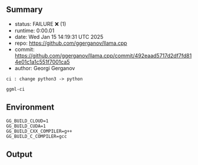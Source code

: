 ## Summary

- status:  FAILURE ❌ (1)
- runtime: 0:00.01
- date:    Wed Jan 15 14:19:31 UTC 2025
- repo:    https://github.com/ggerganov/llama.cpp
- commit:  https://github.com/ggerganov/llama.cpp/commit/492eaad5717d2df7fd814e01c1a1c551f7001ca5
- author:  Georgi Gerganov
```
ci : change python3 -> python

ggml-ci
```

## Environment

```
GG_BUILD_CLOUD=1
GG_BUILD_CUDA=1
GG_BUILD_CXX_COMPILER=g++
GG_BUILD_C_COMPILER=gcc
```

## Output

